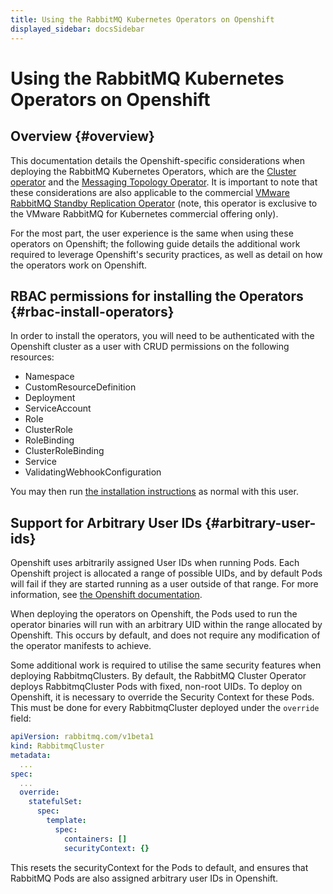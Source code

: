 ```yaml
---
title: Using the RabbitMQ Kubernetes Operators on Openshift
displayed_sidebar: docsSidebar
---
```

# Using the RabbitMQ Kubernetes Operators on Openshift

## Overview {#overview}
This documentation details the Openshift-specific considerations when deploying the RabbitMQ Kubernetes Operators, which are the [Cluster operator](./using-operator) and the [Messaging Topology Operator](./using-topology-operator). It is important to note that these considerations are also applicable to the commercial [VMware RabbitMQ Standby Replication Operator](https://docs.vmware.com/en/VMware-RabbitMQ-for-Kubernetes/1/rmq/standby-replication.html#requirements-for-warm-standby-replication) (note, this operator is exclusive to the VMware RabbitMQ for Kubernetes commercial offering only).

For the most part, the user experience is the same when
using these operators on Openshift; the following guide details the additional work required to leverage Openshift's
security practices, as well as detail on how the operators work on Openshift.

## RBAC permissions for installing the Operators {#rbac-install-operators}

In order to install the operators, you will need to be authenticated with the Openshift cluster as a user with CRUD permissions on
the following resources:

* Namespace
* CustomResourceDefinition
* Deployment
* ServiceAccount
* Role
* ClusterRole
* RoleBinding
* ClusterRoleBinding
* Service
* ValidatingWebhookConfiguration

You may then run [the installation instructions](./install-operator) as normal with this user.

## Support for Arbitrary User IDs {#arbitrary-user-ids}

Openshift uses arbitrarily assigned User IDs when running Pods. Each Openshift project is allocated a range of possible UIDs,
and by default Pods will fail if they are started running as a user outside of that range. For more information, see
[the Openshift documentation](https://docs.openshift.com/container-platform/4.8/openshift_images/create-images.html#use-uid_create-images).

When deploying the operators on Openshift, the Pods used to run the operator binaries will run with an arbitrary UID within the range
allocated by Openshift. This occurs by default, and does not require any modification of the operator manifests to achieve.

Some additional work is required to utilise the same security features when deploying RabbitmqClusters.
By default, the RabbitMQ Cluster Operator deploys RabbitmqCluster Pods with fixed, non-root UIDs. To deploy
on Openshift, it is necessary to override the Security Context for these Pods. This must be done
for every RabbitmqCluster deployed under the `override` field:

```yaml
apiVersion: rabbitmq.com/v1beta1
kind: RabbitmqCluster
metadata:
  ...
spec:
  ...
  override:
    statefulSet:
      spec:
        template:
          spec:
            containers: []
            securityContext: {}
```

This resets the securityContext for the Pods to default, and ensures that RabbitMQ Pods are also assigned arbitrary user IDs in Openshift.

